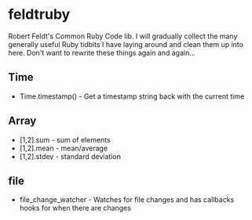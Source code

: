 feldtruby
=========

Robert Feldt&#39;s Common Ruby Code lib. I will gradually collect the many generally useful Ruby tidbits I have laying around and clean them up into here. Don't want to rewrite these things again and again...

Time
----
* Time.timestamp()    - Get a timestamp string back with the current time

Array
-----
* [1,2].sum   - sum of elements
* [1,2].mean  - mean/average
* [1,2].stdev - standard deviation

file
----
* file_change_watcher - Watches for file changes and has callbacks hooks for when there are changes